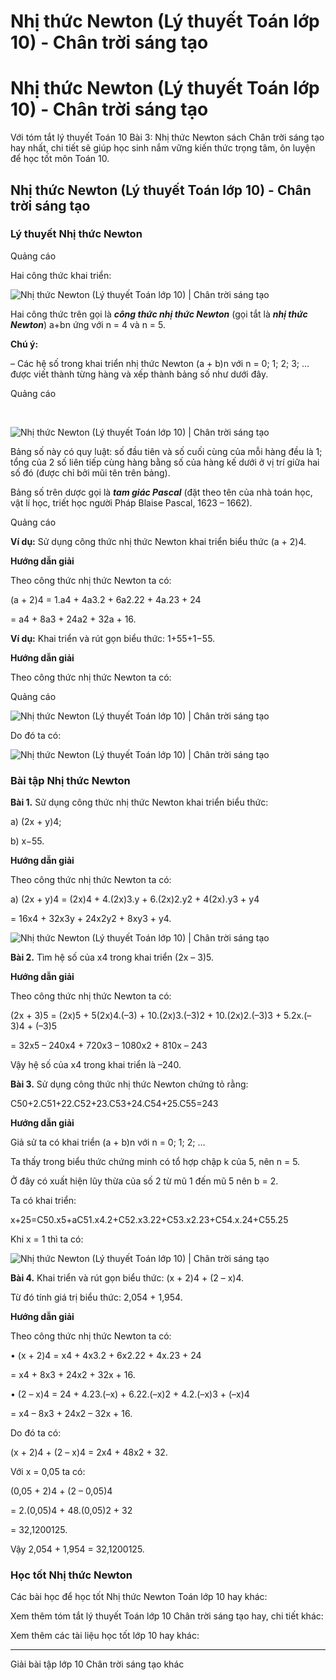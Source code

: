 # Nhị thức Newton (Lý thuyết Toán lớp 10) - Chân trời sáng tạo

# Nhị thức Newton (Lý thuyết Toán lớp 10) - Chân trời sáng tạo

Với tóm tắt lý thuyết Toán 10 Bài 3: Nhị thức Newton sách Chân trời sáng tạo hay nhất, chi tiết sẽ giúp học sinh nắm vững kiến thức trọng tâm, ôn luyện để học tốt môn Toán 10.

## Nhị thức Newton (Lý thuyết Toán lớp 10) - Chân trời sáng tạo

### **Lý thuyết Nhị thức Newton**

Quảng cáo

Hai công thức khai triển:

![Nhị thức Newton \(Lý thuyết Toán lớp 10\) | Chân trời sáng tạo](https://vietjack.com/toan-10-ct/images/ly-thuyet-bai-3-nhi-thuc-newton-159474.PNG)

Hai công thức trên gọi là **_công thức nhị thức Newton_** (gọi tắt là **_nhị thức Newton_**) a+bn ứng với n = 4 và n = 5.

**Chú ý:**

– Các hệ số trong khai triển nhị thức Newton (a + b)n với n = 0; 1; 2; 3; … được viết thành từng hàng và xếp thành bảng số như dưới đây. 

Quảng cáo

﻿

![Nhị thức Newton \(Lý thuyết Toán lớp 10\) | Chân trời sáng tạo](https://vietjack.com/toan-10-ct/images/ly-thuyet-bai-3-nhi-thuc-newton-159475.PNG)

Bảng số này có quy luật: số đầu tiên và số cuối cùng của mỗi hàng đều là 1; tổng của 2 số liên tiếp cùng hàng bằng số của hàng kế dưới ở vị trí giữa hai số đó (được chỉ bởi mũi tên trên bảng).

Bảng số trên dược gọi là **_tam giác Pascal_** (đặt theo tên của nhà toán học, vật lí học, triết học người Pháp Blaise Pascal, 1623 – 1662).

Quảng cáo

**Ví dụ:** Sử dụng công thức nhị thức Newton khai triển biểu thức (a + 2)4.

**Hướng dẫn giải**

Theo công thức nhị thức Newton ta có:

(a + 2)4 = 1.a4 \+ 4a3.2 + 6a2.22 \+ 4a.23 \+ 24

= a4 \+ 8a3 \+ 24a2 \+ 32a + 16.

**Ví dụ:** Khai triển và rút gọn biểu thức: 1+55+1−55.

**Hướng dẫn giải**

Theo công thức nhị thức Newton ta có:

Quảng cáo

![Nhị thức Newton \(Lý thuyết Toán lớp 10\) | Chân trời sáng tạo](https://vietjack.com/toan-10-ct/images/ly-thuyet-bai-3-nhi-thuc-newton-159476.PNG)

Do đó ta có:

![Nhị thức Newton \(Lý thuyết Toán lớp 10\) | Chân trời sáng tạo](https://vietjack.com/toan-10-ct/images/ly-thuyet-bai-3-nhi-thuc-newton-159477.PNG)

### **Bài tập Nhị thức Newton**

**Bài 1.** Sử dụng công thức nhị thức Newton khai triển biểu thức:

a) (2x + y)4;

b) x−55.

**Hướng dẫn giải**

Theo công thức nhị thức Newton ta có:

a) (2x + y)4 = (2x)4 \+ 4.(2x)3.y + 6.(2x)2.y2 \+ 4(2x).y3 \+ y4

= 16x4 \+ 32x3y + 24x2y2 \+ 8xy3 \+ y4.

![Nhị thức Newton \(Lý thuyết Toán lớp 10\) | Chân trời sáng tạo](https://vietjack.com/toan-10-ct/images/ly-thuyet-bai-3-nhi-thuc-newton-159478.PNG)

**Bài 2.** Tìm hệ số của x4 trong khai triển (2x – 3)5.

**Hướng dẫn giải**

Theo công thức nhị thức Newton ta có:

(2x + 3)5 = (2x)5 \+ 5(2x)4.(–3) + 10.(2x)3.(–3)2 \+ 10.(2x)2.(–3)3 \+ 5.2x.(–3)4 \+ (–3)5

= 32x5 – 240x4 \+ 720x3 – 1080x2 \+ 810x – 243

Vậy hệ số của x4 trong khai triển là –240.

**Bài 3.** Sử dụng công thức nhị thức Newton chứng tỏ rằng:

C50+2.C51+22.C52+23.C53+24.C54+25.C55=243

**Hướng dẫn giải**

Giả sử ta có khai triển (a + b)n với n = 0; 1; 2; …

Ta thấy trong biểu thức chứng minh có tổ hợp chập k của 5, nên n = 5.

Ở đây có xuất hiện lũy thừa của số 2 từ mũ 1 đến mũ 5 nên b = 2.

Ta có khai triển:

x+25=C50.x5+aC51.x4.2+C52.x3.22+C53.x2.23+C54.x.24+C55.25

Khi x = 1 thì ta có:

![Nhị thức Newton \(Lý thuyết Toán lớp 10\) | Chân trời sáng tạo](https://vietjack.com/toan-10-ct/images/ly-thuyet-bai-3-nhi-thuc-newton-159479.PNG)

**Bài 4.** Khai triển và rút gọn biểu thức: (x + 2)4 \+ (2 – x)4.

Từ đó tính giá trị biểu thức: 2,054 \+ 1,954.

**Hướng dẫn giải**

Theo công thức nhị thức Newton ta có:

• (x + 2)4 = x4 \+ 4x3.2 + 6x2.22 \+ 4x.23 \+ 24

= x4 \+ 8x3 \+ 24x2 \+ 32x + 16.

• (2 – x)4 = 24 \+ 4.23.(–x) + 6.22.(–x)2 \+ 4.2.(–x)3 \+ (–x)4

= x4 – 8x3 \+ 24x2 – 32x + 16.

Do đó ta có:

(x + 2)4 \+ (2 – x)4 = 2x4 \+ 48x2 \+ 32.

Với x = 0,05 ta có: 

(0,05 + 2)4 \+ (2 – 0,05)4

= 2.(0,05)4 \+ 48.(0,05)2 \+ 32 

= 32,1200125.

Vậy 2,054 \+ 1,954 = 32,1200125.

### **Học tốt Nhị thức Newton**

Các bài học để học tốt Nhị thức Newton Toán lớp 10 hay khác:

Xem thêm tóm tắt lý thuyết Toán lớp 10 Chân trời sáng tạo hay, chi tiết khác:

Xem thêm các tài liệu học tốt lớp 10 hay khác:

* * *

Giải bài tập lớp 10 Chân trời sáng tạo khác
